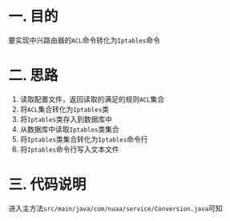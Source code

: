 # 一. 目的
要实现中兴路由器的`ACL`命令转化为`Iptables`命令

# 二. 思路
1. 读取配置文件，返回读取的满足的规则`ACL`集合
2. 将`ACL`集合转化为`Iptables`类
3. 将`Iptables`类存入到数据库中
4. 从数据库中读取`Iptables`类集合
5. 将`Iptables`类集合转化为`Iptables`命令行
6. 将`Iptables`命令行写入文本文件

# 三. 代码说明
进入主方法`src/main/java/com/nuaa/service/Conversion.java`可知
        